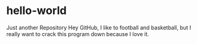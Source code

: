# hello-world
Just another Repository
Hey GitHub, I like to football and basketball, but I really want to crack this program down because I love it.

